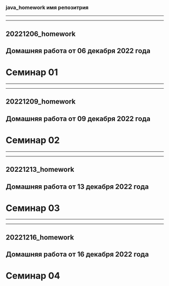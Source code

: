 ### java_homework имя репозитрия
***
***
## 20221206_homework
## Домашняя работа от 06 декабря 2022 года
# Семинар 01
***
***
## 20221209_homework
## Домашняя работа от 09 декабря 2022 года
# Семинар 02
***
***
## 20221213_homework
## Домашняя работа от 13 декабря 2022 года
# Семинар 03
***
***
## 20221216_homework
## Домашняя работа от 16 декабря 2022 года
# Семинар 04